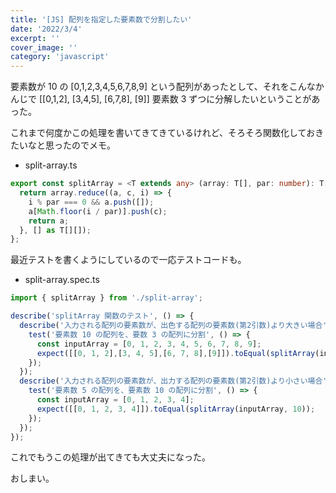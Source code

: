 ```yaml
---
title: '[JS] 配列を指定した要素数で分割したい'
date: '2022/3/4'
excerpt: ''
cover_image: ''
category: 'javascript'
---
```


要素数が 10 の [0,1,2,3,4,5,6,7,8,9] という配列があったとして、それをこんなかんじで  [[0,1,2], [3,4,5], [6,7,8], [9]] 要素数 3 ずつに分解したいということがあった。

これまで何度かこの処理を書いてきてきているけれど、そろそろ関数化しておきたいなと思ったのでメモ。

- split-array.ts

```ts
export const splitArray = <T extends any> (array: T[], par: number): T[][] => {
  return array.reduce((a, c, i) => {
    i % par === 0 && a.push([]);
    a[Math.floor(i / par)].push(c);
    return a;
  }, [] as T[][]);
};
```

最近テストを書くようにしているので一応テストコードも。

- split-array.spec.ts

```ts
import { splitArray } from './split-array';

describe('splitArray 関数のテスト', () => {
  describe('入力される配列の要素数が、出色する配列の要素数(第2引数)より大きい場合', () => {
    test('要素数 10 の配列を、要数 3 の配列に分割', () => {
      const inputArray = [0, 1, 2, 3, 4, 5, 6, 7, 8, 9];
      expect([[0, 1, 2],[3, 4, 5],[6, 7, 8],[9]]).toEqual(splitArray(inputArray, 3));
    });
  });
  describe('入力される配列の要素数が、出力する配列の要素数(第2引数)より小さい場合', () => {
    test('要素数 5 の配列を、要素数 10 の配列に分割', () => {
      const inputArray = [0, 1, 2, 3, 4];
      expect([[0, 1, 2, 3, 4]]).toEqual(splitArray(inputArray, 10));
    });
  });
});
```

これでもうこの処理が出てきても大丈夫になった。

おしまい。